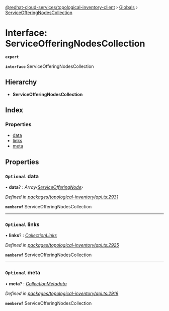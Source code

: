 [@redhat-cloud-services/topological-inventory-client](../README.md) › [Globals](../globals.md) › [ServiceOfferingNodesCollection](serviceofferingnodescollection.md)

# Interface: ServiceOfferingNodesCollection

**`export`** 

**`interface`** ServiceOfferingNodesCollection

## Hierarchy

* **ServiceOfferingNodesCollection**

## Index

### Properties

* [data](serviceofferingnodescollection.md#optional-data)
* [links](serviceofferingnodescollection.md#optional-links)
* [meta](serviceofferingnodescollection.md#optional-meta)

## Properties

### `Optional` data

• **data**? : *Array‹[ServiceOfferingNode](serviceofferingnode.md)›*

*Defined in [packages/topological-inventory/api.ts:2931](https://github.com/Hyperkid123/javascript-clients/blob/master/packages/topological-inventory/api.ts#L2931)*

**`memberof`** ServiceOfferingNodesCollection

___

### `Optional` links

• **links**? : *[CollectionLinks](collectionlinks.md)*

*Defined in [packages/topological-inventory/api.ts:2925](https://github.com/Hyperkid123/javascript-clients/blob/master/packages/topological-inventory/api.ts#L2925)*

**`memberof`** ServiceOfferingNodesCollection

___

### `Optional` meta

• **meta**? : *[CollectionMetadata](collectionmetadata.md)*

*Defined in [packages/topological-inventory/api.ts:2919](https://github.com/Hyperkid123/javascript-clients/blob/master/packages/topological-inventory/api.ts#L2919)*

**`memberof`** ServiceOfferingNodesCollection
